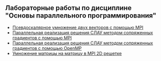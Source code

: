 ## Лабораторные работы по дисциплине "Основы параллельного программирования" 

* [Псевдоскалярное умножение двух векторов с помощью MPI](lab0)
* [Параллельная реализация решения СЛАУ методом сопряженных градиентов с помощью MPI](lab1)
* [Параллельная реализация решения СЛАУ методом сопряженных градиентов с помощью OpenMP](lab2)
* [Умножение матрицы на матрицу в MPI 2D решетке](lab3)

